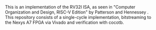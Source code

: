 This is an implementation of the RV32I ISA, as seen in "Computer Organization and Design, RISC-V Edition" by Patterson and Hennessey . 
This repository consists of a single-cycle implementation, bitstreaming to the Nexys A7 FPGA via Vivado and verification with cocotb.
